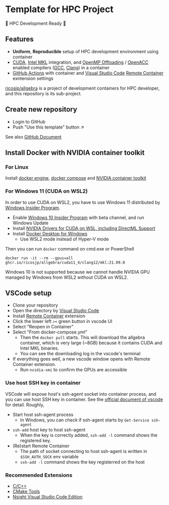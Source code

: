 Template for HPC Project
========================

🚀 HPC Development Ready 🚀

Features
---------

- **Uniform**, **Reproducible** setup of HPC development environment using container
- [CUDA][cuda], [Intel MKL][intel-mkl] integration, and [OpenMP Offloading][openmp-offloading] / [OpenACC][openacc] enabled compilers ([GCC][gcc-openmp-offloading], [Clang][llvm-openmp-offloading]) in a container
- [GitHub Actions][github-actions] with container and [Visual Studio Code][vscode] [Remote Container][remote-container] exntension settings

[ricosjp/allgebra](https://github.com/ricosjp/allgebra) is a project of development containers for HPC developer,
and this repository is its sub-project.

[remote-container]: https://github.com/microsoft/vscode-dev-containers
[vscode]: https://github.com/microsoft/vscode
[github-actions]: https://docs.github.com/en/actions
[cuda]: https://developer.nvidia.com/cuda-toolkit
[intel-mkl]: https://software.intel.com/content/www/us/en/develop/documentation/oneapi-mkl-dpcpp-developer-reference/top.html
[openmp-offloading]: https://www.openmp.org/updates/openmp-accelerator-support-gpus/
[openacc]: https://www.openacc.org/
[gcc-openmp-offloading]: https://gcc.gnu.org/wiki/Offloading
[llvm-openmp-offloading]: https://openmp.llvm.org/index.html

Create new repository
----------------------

- Login to GitHub
- Push "Use this template" button ↗️

See also [GitHub Document](https://docs.github.com/en/repositories/creating-and-managing-repositories/creating-a-repository-from-a-template)

Install Docker with NVIDIA container toolkit
---------------------------------------------

### For Linux

Install [docker engine][docker], [docker compose][docker-compose] and [NVIDIA container toolkit][nvidia-container-toolkit]

[docker]: https://docs.docker.com/engine/
[docker-compose]: https://docs.docker.com/compose/
[nvidia-container-toolkit]: https://github.com/NVIDIA/nvidia-docker

### For Windows 11 (CUDA on WSL2)

In order to use CUDA on WSL2, you have to use Windows 11 distributed by [Windows Insider Program][WIP].

- Enable [Windows 10 Insider Program][WIP] with beta channel, and run Windows Update
- Install [NVIDIA Drivers for CUDA on WSL, including DirectML Support](https://developer.nvidia.com/cuda/wsl/download)
- Install [Docker Desktop for Windows](https://hub.docker.com/editions/community/docker-ce-desktop-windows)
  - Use WSL2 mode instead of Hyper-V mode

Then you can run `docker` command on cmd.exe or PowerShell

```
docker run -it --rm --gpus=all ghcr.io/ricosjp/allgebra/cuda11_4/clang12/mkl:21.09.0
```

[WIP]: https://insider.windows.com/

Windows 10 is not supported because we cannot handle NVIDIA GPU managed by Windows from WSL2 without CUDA on WSL2.

VSCode setup
-------------

- Clone your repository
- Open the directory by [Visual Studio Code][vscode]
- Install [Remote Container][remote-container] extension
- Click the lower left `><` green button in vscode UI
- Select "Reopen in Container"
- Select "From docker-compose.yml"
  - Then the `docker pull` starts. This will download the allgebra container, which is very large (~8GB) because it contains CUDA and Intel MKL binaries.
  - You can see the downloading log in the vscode's terminal
- If everything goes well, a new vscode window opens with Remote Container extension.
  - Run `nvidia-smi` to confirm the GPUs are accessible

### Use host SSH key in container

VSCode will expose host's ssh-agent socket into container process, and you can use host SSH key in container.
See the [official document of vscode](https://code.visualstudio.com/docs/remote/troubleshooting#_setting-up-the-ssh-agent) for detail.
Roughly,

- Start host ssh-agent process
  - In Windows, you can check if ssh-agent starts by `Get-Service ssh-agent`
- `ssh-add` host key to host ssh-agent
  - When the key is correctly added, `ssh-add -l` command shows the registered key.
- (Re)start Remote Container
  - The path of socket connecting to host ssh-agent is written in `$SSH_AUTH_SOCK` env variable
  - `ssh-add -l` command shows the key registerred on the host

### Recommended Extensions

- [C/C++](https://marketplace.visualstudio.com/items?itemName=ms-vscode.cpptools)
- [CMake Tools](https://marketplace.visualstudio.com/items?itemName=ms-vscode.cmake-tools)
- [Nsight Visual Studio Code Edition](https://marketplace.visualstudio.com/items?itemName=NVIDIA.nsight-vscode-edition)
